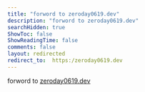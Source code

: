 ```yaml
---
title: "forword to zeroday0619.dev"
description: "forword to zeroday0619.dev"
searchHidden: true
ShowToc: false
ShowReadingTime: false
comments: false
layout: redirected
redirect_to:  https:/zeroday0619.dev
---
```

forword to [zeroday0619.dev](https://zeroday0619.dev)
